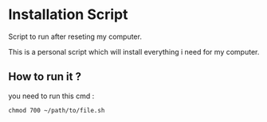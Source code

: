 # Installation Script

Script to run after reseting my computer.

This is a personal script which will install everything i need for my computer.

## How to run it ?

you need to run this cmd :

```shell
chmod 700 ~/path/to/file.sh 
```